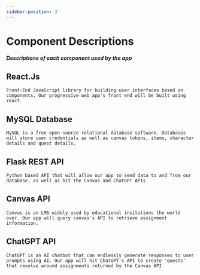 ```yaml
---
sidebar-position: 3
---
```



# Component Descriptions

***Descriptions of each component used by the app***

## React.Js
```Front-End JavaScript library for building user interfaces based on components. Our progressive web app's front end will be built using react.```

## MySQL Database
```MySQL is a free open-source relational database software. Databases will store user credentials as well as canvas tokens, items, character details and quest details.``` 

## Flask REST API
```Python based API that will allow our app to send data to and from our database, as well as hit the Canvas and ChatGPT APIs```

## Canvas API
```Canvas is an LMS widely used by educational insitutions the world over. Our app will query canvas's API to retrieve assignment information.```

## ChatGPT API
```ChatGPT is an AI chatbot that can endlessly generate responses to user prompts using AI. Our app will hit ChatGPT's API to create 'quests' that revolve around assignments returned by the Canvas API```

